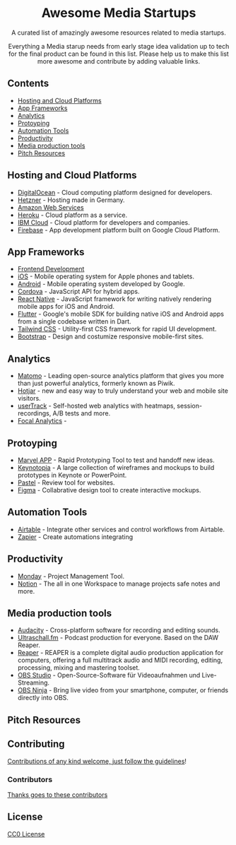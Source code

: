 <div align="center">

<!-- title -->

<!--lint ignore no-dead-urls-->
<!-- # Awesome List Template [![Awesome](https://awesome.re/badge.svg)](https://awesome.re) ![Lint Awesome List](https://github.com/<YOUR REPO>/awesome-<YOUR TOOL>/workflows/Lint%20Awesome%20List/badge.svg)
-->
# Awesome Media Startups 

<!-- subtitle -->

A curated list of amazingly awesome resources related to media startups.

<!-- image -->

<!-- <a href="" target="_blank" rel="noopener noreferrer">
  <img src="" />
</a> -->

<!-- description -->

Everything a Media starup needs from early stage idea validation up to tech for the final product can be found in this list. Please help us to make this list more awesome and contribute by adding valuable links. 

</div>

<!-- TOC -->

## Contents

- [Hosting and Cloud Platforms](#hosting-and-cloud-platforms)
- [App Frameworks](#app-frameworks)
- [Analytics](#analytics)
- [Protoyping](#protoyping)
- [Automation Tools](#automation-tools)
- [Productivity](#productivity)
- [Media production tools](#media-production-tools)
- [Pitch Resources](#pitch-resources)

<!-- CONTENT -->
## Hosting and Cloud Platforms
- [DigitalOcean](https://github.com/jonleibowitz/awesome-digitalocean#readme) - Cloud computing platform designed for developers.
- [Hetzner](https://github.com/hetznercloud/awesome-hcloud) - Hosting made in Germany. 
- [Amazon Web Services](https://github.com/donnemartin/awesome-aws#readme)
- [Heroku](https://github.com/ianstormtaylor/awesome-heroku#readme) - Cloud platform as a service.
- [IBM Cloud](https://github.com/victorshinya/awesome-ibmcloud#readme) - Cloud platform for developers and companies.
- [Firebase](https://github.com/jthegedus/awesome-firebase#readme) - App development platform built on Google Cloud Platform.


## App Frameworks
- [Frontend Development](https://github.com/dypsilon/frontend-dev-bookmarks#readme)  
- [iOS](https://github.com/vsouza/awesome-ios#readme) - Mobile operating system for Apple phones and tablets.  
- [Android](https://github.com/JStumpp/awesome-android#readme) - Mobile operating system developed by Google.  
- [Cordova](https://github.com/busterc/awesome-cordova#readme) - JavaScript API for hybrid apps.  
- [React Native](https://github.com/jondot/awesome-react-native#readme) - JavaScript framework for writing natively rendering mobile apps for iOS and Android.  
- [Flutter](https://github.com/Solido/awesome-flutter#readme) - Google's mobile SDK for building native iOS and Android apps from a single codebase written in Dart.  
- [Tailwind CSS](https://github.com/aniftyco/awesome-tailwindcss#readme) - Utility-first CSS framework for rapid UI development.
- [Bootstrap](https://getbootstrap.com/) - Design and costumize responsive mobile-first sites.

## Analytics
- [Matomo](https://matomo.org/) - Leading open-source analytics platform that gives you more than just powerful analytics, formerly known as Piwik.
- [Hotjar](https://www.hotjar.com/) - new and easy way to truly understand your web and mobile site visitors.
- [userTrack](https://www.usertrack.net/) - Self-hosted web analytics with heatmaps, session-recordings, A/B tests and more.
- [Focal Analytics](https://focal-analytics.com/) - 


## Protoyping 
- [Marvel APP](https://marvelapp.com/) - Rapid Prototyping Tool to test and handoff new ideas.  
- [Keynotopia](https://keynotopia.com/) - A large collection of wireframes and mockups to build prototypes in Keynote or PowerPoint.  
- [Pastel](https://usepastel.com/) - Review tool for websites. 
- [Figma](https://www.figma.com/) - Collabrative design tool to create interactive mockups. 

## Automation Tools
- [Airtable](https://airtable.com/) - Integrate other services and control workflows from Airtable.   
- [Zapier](https://zapier.com/) - Create automations integrating   

## Productivity
- [Monday](https://monday.com/) - Project Management Tool. 
- [Notion](https://www.notion.so/) - The all in one Workspace to manage projects safe notes and more.


## Media production tools
- [Audacity](https://www.audacity.de/) - Cross-platform software for recording and editing sounds.  
- [Ultraschall.fm](https://ultraschall.fm/) - Podcast production for everyone. Based on the DAW Reaper.  
- [Reaper](https://www.reaper.fm/) - REAPER is a complete digital audio production application for computers, offering a full multitrack audio and MIDI recording, editing, processing, mixing and mastering toolset.  
- [OBS Studio](https://obsproject.com/de) - Open-Source-Software für Videoaufnahmen und Live-Streaming.  
- [OBS Ninja](https://obs.ninja/) - Bring live video from your smartphone, computer, or friends directly into OBS.   

## Pitch Resources



<!-- END CONTENT -->

<!--
## Follow
-->
<!-- list people worth following on social sites (twitter, linkedin, github, youtube etc.) -->
<!--
Who else should we be following!? 
-->

## Contributing

[Contributions of any kind welcome, just follow the guidelines](contributing.md)!

### Contributors

[Thanks goes to these contributors](https://github.com/Media-Lab-Bayern/awesome-media-startups/graphs/contributors)

## License

[CC0 License](license)
